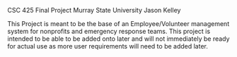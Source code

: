 CSC 425 Final Project Murray State University
Jason Kelley

This Project is meant to be the base of an Employee/Volunteer management system for nonprofits and emergency response teams. This project is intended to be able to be added onto later and will not immediately be ready for actual use as more user requirements will need to be added later.
